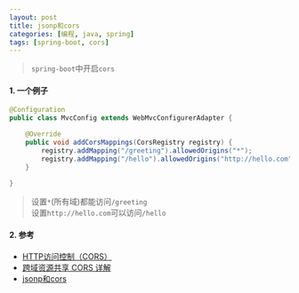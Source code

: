 ```yaml
---
layout: post
title: jsonp和cors
categories: [编程, java, spring]
tags: [spring-boot, cors]
---
```



> `spring-boot`中开启`cors`   

#### 1. 一个例子

```java
@Configuration
public class MvcConfig extends WebMvcConfigurerAdapter {

    @Override
    public void addCorsMappings(CorsRegistry registry) {
        registry.addMapping("/greeting").allowedOrigins("*");
        registry.addMapping("/hello").allowedOrigins("http://hello.com");
    }
    
}
```

> 设置`*`(所有域)都能访问`/greeting`   
> 设置`http://hello.com`可以访问`/hello`

#### 2. 参考

* [HTTP访问控制（CORS）](https://developer.mozilla.org/zh-CN/docs/Web/HTTP/Access_control_CORS)
* [跨域资源共享 CORS 详解](http://www.ruanyifeng.com/blog/2016/04/cors.html)
* [jsonp和cors]({{site.url}}/2016/12/15/jsonp-cors/)